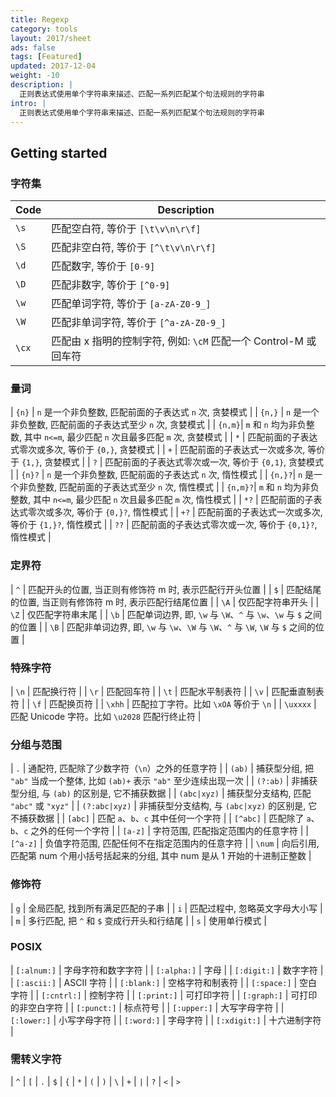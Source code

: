 ```yaml
---
title: Regexp
category: tools
layout: 2017/sheet
ads: false
tags: [Featured]
updated: 2017-12-04
weight: -10
description: |
  正则表达式使用单个字符串来描述、匹配一系列匹配某个句法规则的字符串
intro: |
  正则表达式使用单个字符串来描述、匹配一系列匹配某个句法规则的字符串
---
```


Getting started
---------------

### 字符集

|  Code  | Description |
| ------ | ----------- |
| `\s`   | 匹配空白符, 等价于 `[\t\v\n\r\f]` |
| `\S`   | 匹配非空白符, 等价于 `[^\t\v\n\r\f]` |
| `\d`   | 匹配数字, 等价于 `[0-9]` |
| `\D`   | 匹配非数字, 等价于 `[^0-9]` |
| `\w`   | 匹配单词字符, 等价于 `[a-zA-Z0-9_]` |
| `\W`   | 匹配非单词字符, 等价于 `[^a-zA-Z0-9_]` |
| `\cx`  | 匹配由 x 指明的控制字符, 例如: `\cM` 匹配一个 Control-M 或回车符 |

### 量词

| `{n}`  | `n` 是一个非负整数, 匹配前面的子表达式 `n` 次, 贪婪模式 | 
| `{n,}` | `n` 是一个非负整数, 匹配前面的子表达式至少 `n` 次, 贪婪模式 | 
| `{n,m}`| `m` 和 `n` 均为非负整数, 其中 `n<=m`, 最少匹配 `n` 次且最多匹配 `m` 次, 贪婪模式 | 
| `*`    | 匹配前面的子表达式零次或多次, 等价于 `{0,}`, 贪婪模式 | 
| `+`    | 匹配前面的子表达式一次或多次, 等价于 `{1,}`, 贪婪模式 | 
| `?`    | 匹配前面的子表达式零次或一次, 等价于 `{0,1}`, 贪婪模式 | 
| `{n}?` | `n` 是一个非负整数, 匹配前面的子表达式 `n` 次, 惰性模式 | 
| `{n,}?`| `n` 是一个非负整数, 匹配前面的子表达式至少 `n` 次, 惰性模式 | 
| `{n,m}?`| `m` 和 `n` 均为非负整数, 其中 `n<=m`, 最少匹配 `n` 次且最多匹配 `m` 次, 惰性模式 | 
| `*?`   | 匹配前面的子表达式零次或多次, 等价于 `{0,}?`, 惰性模式 | 
| `+?`   | 匹配前面的子表达式一次或多次, 等价于 `{1,}?`, 惰性模式 | 
| `??`   | 匹配前面的子表达式零次或一次, 等价于 `{0,1}?`, 惰性模式 | 

### 定界符

| `^`    | 匹配开头的位置, 当正则有修饰符 m 时, 表示匹配行开头位置 | 
| `$`    | 匹配结尾的位置, 当正则有修饰符 m 时, 表示匹配行结尾位置 | 
| `\A`   | 仅匹配字符串开头 | 
| `\Z`   | 仅匹配字符串末尾 | 
| `\b`   | 匹配单词边界, 即, `\w` 与 `\W`、`^` 与 `\w`、`\w` 与 `$` 之间的位置 | 
| `\B`   | 匹配非单词边界, 即, `\w` 与 `\w`、`\W` 与 `\W`、`^` 与 `\W`, `\W` 与 `$` 之间的位置 | 

### 特殊字符

| `\n`   | 匹配换行符 | 
| `\r`   | 匹配回车符 | 
| `\t`   | 匹配水平制表符 | 
| `\v`   | 匹配垂直制表符 | 
| `\f`   | 匹配换页符 | 
| `\xhh` | 匹配拉丁字符。比如 `\xOA` 等价于 `\n` | 
| `\uxxxx` | 匹配 Unicode 字符。比如 `\u2028` 匹配行终止符 | 

### 分组与范围

| `.`           | 通配符, 匹配除了少数字符（`\n`）之外的任意字符 | 
| `(ab)`        | 捕获型分组, 把 `"ab"` 当成一个整体, 比如 `(ab)+` 表示 `"ab"` 至少连续出现一次 | 
| `(?:ab)`      | 非捕获型分组, 与 `(ab)` 的区别是, 它不捕获数据 | 
| `(abc|xyz)`   | 捕获型分支结构, 匹配 `"abc"` 或 `"xyz"` | 
| `(?:abc|xyz)` | 非捕获型分支结构, 与 `(abc|xyz)` 的区别是, 它不捕获数据 | 
| `[abc]`       | 匹配 `a`、`b`、`c` 其中任何一个字符 | 
| `[^abc]`      | 匹配除了 `a`、`b`、`c` 之外的任何一个字符 | 
| `[a-z]`       | 字符范围, 匹配指定范围内的任意字符 | 
| `[^a-z]`      | 负值字符范围, 匹配任何不在指定范围内的任意字符 | 
| `\num`        | 向后引用, 匹配第 num 个用小括号括起来的分组, 其中 num 是从 1 开始的十进制正整数 | 

### 修饰符

| `g`      | 全局匹配, 找到所有满足匹配的子串 | 
| `i`      | 匹配过程中, 忽略英文字母大小写 | 
| `m`      | 多行匹配, 把 `^` 和 `$` 变成行开头和行结尾 | 
| `s`      | 使用单行模式 | 

### POSIX

| `[:alnum:]`   | 字母字符和数字字符 | 
| `[:alpha:]`   | 字母 | 
| `[:digit:]`   | 数字字符 | 
| `[:ascii:]`   | ASCII 字符 | 
| `[:blank:]`   | 空格字符和制表符 | 
| `[:space:]`   | 空白字符 | 
| `[:cntrl:]`   | 控制字符 | 
| `[:print:]`   | 可打印字符 | 
| `[:graph:]`   | 可打印的非空白字符 | 
| `[:punct:]`   | 标点符号 | 
| `[:upper:]`   | 大写字母字符 | 
| `[:lower:]`   | 小写字母字符 | 
| `[:word:]`    | 字母字符 | 
| `[:xdigit:]`  | 十六进制字符 | 

### 需转义字符

| `^`   | `[`   | `.`   | `$`
| `{`   | `*`   | `(`   | `)`
| `\`   | `+`   | `|`   | `?`
| `<`   | `>`
